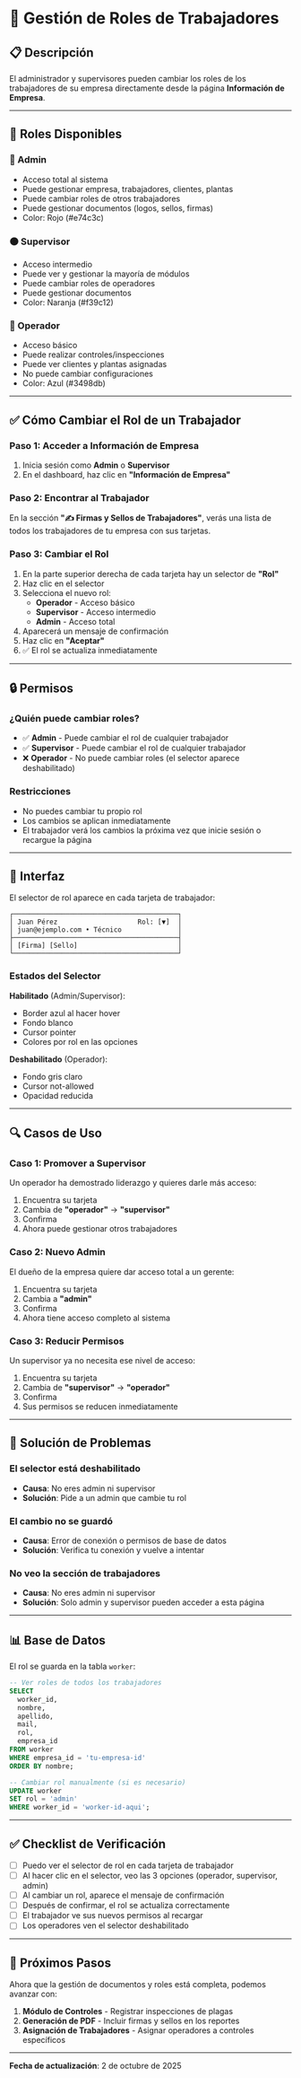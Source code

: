 # 👥 Gestión de Roles de Trabajadores

## 📋 Descripción

El administrador y supervisores pueden cambiar los roles de los trabajadores de su empresa directamente desde la página **Información de Empresa**.

---

## 🎯 Roles Disponibles

### 🔴 Admin
- Acceso total al sistema
- Puede gestionar empresa, trabajadores, clientes, plantas
- Puede cambiar roles de otros trabajadores
- Puede gestionar documentos (logos, sellos, firmas)
- Color: Rojo (#e74c3c)

### 🟠 Supervisor
- Acceso intermedio
- Puede ver y gestionar la mayoría de módulos
- Puede cambiar roles de operadores
- Puede gestionar documentos
- Color: Naranja (#f39c12)

### 🔵 Operador
- Acceso básico
- Puede realizar controles/inspecciones
- Puede ver clientes y plantas asignadas
- No puede cambiar configuraciones
- Color: Azul (#3498db)

---

## ✅ Cómo Cambiar el Rol de un Trabajador

### Paso 1: Acceder a Información de Empresa
1. Inicia sesión como **Admin** o **Supervisor**
2. En el dashboard, haz clic en **"Información de Empresa"**

### Paso 2: Encontrar al Trabajador
En la sección **"✍️ Firmas y Sellos de Trabajadores"**, verás una lista de todos los trabajadores de tu empresa con sus tarjetas.

### Paso 3: Cambiar el Rol
1. En la parte superior derecha de cada tarjeta hay un selector de **"Rol"**
2. Haz clic en el selector
3. Selecciona el nuevo rol:
   - **Operador** - Acceso básico
   - **Supervisor** - Acceso intermedio
   - **Admin** - Acceso total
4. Aparecerá un mensaje de confirmación
5. Haz clic en **"Aceptar"**
6. ✅ El rol se actualiza inmediatamente

---

## 🔒 Permisos

### ¿Quién puede cambiar roles?
- ✅ **Admin** - Puede cambiar el rol de cualquier trabajador
- ✅ **Supervisor** - Puede cambiar el rol de cualquier trabajador
- ❌ **Operador** - No puede cambiar roles (el selector aparece deshabilitado)

### Restricciones
- No puedes cambiar tu propio rol
- Los cambios se aplican inmediatamente
- El trabajador verá los cambios la próxima vez que inicie sesión o recargue la página

---

## 🎨 Interfaz

El selector de rol aparece en cada tarjeta de trabajador:

```
┌─────────────────────────────────────────┐
│ Juan Pérez                    Rol: [▼]  │
│ juan@ejemplo.com • Técnico              │
├─────────────────────────────────────────┤
│ [Firma] [Sello]                         │
└─────────────────────────────────────────┘
```

### Estados del Selector

**Habilitado** (Admin/Supervisor):
- Border azul al hacer hover
- Fondo blanco
- Cursor pointer
- Colores por rol en las opciones

**Deshabilitado** (Operador):
- Fondo gris claro
- Cursor not-allowed
- Opacidad reducida

---

## 🔍 Casos de Uso

### Caso 1: Promover a Supervisor
Un operador ha demostrado liderazgo y quieres darle más acceso:
1. Encuentra su tarjeta
2. Cambia de **"operador"** → **"supervisor"**
3. Confirma
4. Ahora puede gestionar otros trabajadores

### Caso 2: Nuevo Admin
El dueño de la empresa quiere dar acceso total a un gerente:
1. Encuentra su tarjeta
2. Cambia a **"admin"**
3. Confirma
4. Ahora tiene acceso completo al sistema

### Caso 3: Reducir Permisos
Un supervisor ya no necesita ese nivel de acceso:
1. Encuentra su tarjeta
2. Cambia de **"supervisor"** → **"operador"**
3. Confirma
4. Sus permisos se reducen inmediatamente

---

## 🐛 Solución de Problemas

### El selector está deshabilitado
- **Causa**: No eres admin ni supervisor
- **Solución**: Pide a un admin que cambie tu rol

### El cambio no se guardó
- **Causa**: Error de conexión o permisos de base de datos
- **Solución**: Verifica tu conexión y vuelve a intentar

### No veo la sección de trabajadores
- **Causa**: No eres admin ni supervisor
- **Solución**: Solo admin y supervisor pueden acceder a esta página

---

## 📊 Base de Datos

El rol se guarda en la tabla `worker`:

```sql
-- Ver roles de todos los trabajadores
SELECT 
  worker_id,
  nombre,
  apellido,
  mail,
  rol,
  empresa_id
FROM worker
WHERE empresa_id = 'tu-empresa-id'
ORDER BY nombre;

-- Cambiar rol manualmente (si es necesario)
UPDATE worker
SET rol = 'admin'
WHERE worker_id = 'worker-id-aqui';
```

---

## ✅ Checklist de Verificación

- [ ] Puedo ver el selector de rol en cada tarjeta de trabajador
- [ ] Al hacer clic en el selector, veo las 3 opciones (operador, supervisor, admin)
- [ ] Al cambiar un rol, aparece el mensaje de confirmación
- [ ] Después de confirmar, el rol se actualiza correctamente
- [ ] El trabajador ve sus nuevos permisos al recargar
- [ ] Los operadores ven el selector deshabilitado

---

## 🎯 Próximos Pasos

Ahora que la gestión de documentos y roles está completa, podemos avanzar con:
1. **Módulo de Controles** - Registrar inspecciones de plagas
2. **Generación de PDF** - Incluir firmas y sellos en los reportes
3. **Asignación de Trabajadores** - Asignar operadores a controles específicos

---

**Fecha de actualización**: 2 de octubre de 2025
